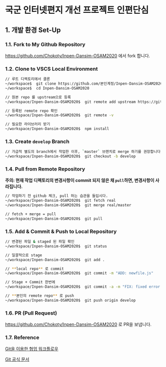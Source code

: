 # 국군 인터넷편지 개선 프로젝트 인편단심
## 1. 개발 환경 Set-Up

### 1.1. Fork to My Github Repository
<https://github.com/Chokoty/Inpen-Dansim-OSAM2020> 에서 fork 합니다.

### 1.2. Clone to VSCS Local Environment
```bash
// 루트 디렉토리에서 클론
~/workspace$  git clone https://github.com/본인계정/Inpen-Dansim-OSAM2020.git
~/workspace$  cd Inpen-Dansim-OSAM2020

// 원본 repo 를 upstream으로 등록
~/workspace/Inpen-Dansim-OSAM2020$  git remote add upstream https://github.com/Chokoty/Inpen-Dansim-OSAM2020.git

// 등록된 remote repo 확인
~/workspace/Inpen-Dansim-OSAM2020$  git remote -v

// 필요한 라이브러리 받기
~/workspace/Inpen-Dansim-OSAM2020$  npm install
```

### 1.3. Create `develop` Branch
```bash
// 가급적 별도의 branch에서 작업한 이후, `master` 브랜치로 merge 하기를 권장합니다.
~/workspace/Inpen-Dansim-OSAM2020$  git checkout -b develop
```

### 1.4. Pull from Remote Repository
**주의: 현재 작업 디렉토리의 변경사항이 commit 되지 않은 채 `pull`하면, 변경사항이 사라집니다.**

```bash
// 작업하기 전 github 체크, pull 하는 습관을 들입시다.
~/workspace/Inpen-Dansim-OSAM2020$  git fetch real
~/workspace/Inpen-Dansim-OSAM2020$  git merge real/master

// fetch + merge = pull
~/workspace/Inpen-Dansim-OSAM2020$  git pull
```


### 1.5. Add & Commit & Push to Local Repository

```bash
// 변경된 파일 & staged 된 파일 확인
~/workspace/Inpen-Dansim-OSAM2020$  git status

// 일괄적으로 stage
~/workspace/Inpen-Dansim-OSAM2020$  git add .

// **local repo** 로 commit
~/workspace/Inpen-Dansim-OSAM2020$  git commit -m "ADD: newfile.js"

// Stage + Commit 한번에
~/workspace/Inpen-Dansim-OSAM2020$  git commit -a -m "FIX: fixed error: page not opening"

// **본인의 remote repo** 로 push
~/workspace/Inpen-Dansim-OSAM2020$  git push origin develop
```


### 1.6. PR (Pull Request)
<https://github.com/Chokoty/Inpen-Dansim-OSAM2020> 로 PR을 보냅니다.


### 1.7. Reference
[Git을 이용한 협업 워크플로우](https://wayhome25.github.io/git/2017/07/08/git-first-pull-request-story/)

[Git 공식 문서](https://git-scm.com/book/ko/v2)
